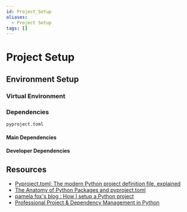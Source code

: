 ```yaml
---
id: Project_Setup
aliases:
  - Project Setup
tags: []
---
```


# Project Setup

## Environment Setup

### Virtual Environment

### Dependencies

`pyproject.toml`

#### Main Dependencies

#### Developer Dependencies

## Resources

- [ Pyproject.toml: The modern Python project definition file, explained ](https://youtu.be/QMY-OkckDwo?si=gKUhMZUnlwaiCjgD)
- [ The Anatomy of Python Packages and pyproject.toml ](https://youtu.be/m2EAQk4Qlew?si=HHE5ruI_9OAO13YQ)
- [pamela fox's blog :  How I setup a Python project ](http://blog.pamelafox.org/2022/09/how-i-setup-python-project.html)
- [Professional Project & Dependency Management in Python](https://youtu.be/Qks3eqlImy8?si=orvjq6TdTiEjVaju)
